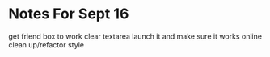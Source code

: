 # Notes For Sept 16


get friend box to work 
clear textarea
launch it and make sure it works online
clean up/refactor
style